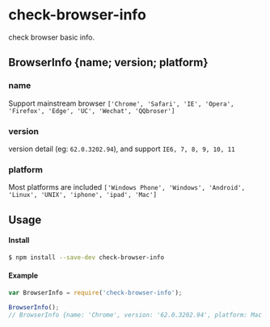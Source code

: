 # check-browser-info
check browser basic info.

## BrowserInfo {name; version; platform}

 ### name
 Support mainstream browser `['Chrome', 'Safari', 'IE', 'Opera', 'Firefox', 'Edge', 'UC', 'Wechat', 'QQbroser']`
 ### version
 version detail (eg: `62.0.3202.94`), and support `IE6, 7, 8, 9, 10, 11`
 ### platform
 Most platforms are included `['Windows Phone', 'Windows', 'Android', 'Linux', 'UNIX', 'iphone', 'ipad', 'Mac']`

## Usage

#### Install

```sh
$ npm install --save-dev check-browser-info
```

#### Example

```js
var BrowserInfo = require('check-browser-info');

BrowserInfo(); 
// BrowserInfo {name: 'Chrome', version: '62.0.3202.94', platform: Mac }
```

